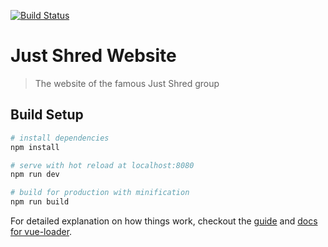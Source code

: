 [![Build Status](https://travis-ci.org/hosenrah/js_web.svg?branch=master)](https://travis-ci.org/hosenrah/js_web)

# Just Shred Website

> The website of the famous Just Shred group

## Build Setup

``` bash
# install dependencies
npm install

# serve with hot reload at localhost:8080
npm run dev

# build for production with minification
npm run build
```

For detailed explanation on how things work, checkout the [guide](http://vuejs-templates.github.io/webpack/) and [docs for vue-loader](http://vuejs.github.io/vue-loader).
